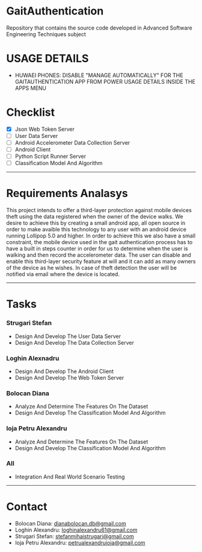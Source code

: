 # GaitAuthentication
Repository that contains the source code developed in Advanced Software Engineering Techniques subject
# USAGE DETAILS
- HUWAEI PHONES: DISABLE "MANAGE AUTOMATICALLY" FOR THE GAITAUTHENTICATION APP FROM POWER USAGE DETAILS INSIDE THE APPS MENU
# Checklist
- [x] Json Web Token Server
- [ ] User Data Server
- [ ] Android Accelerometer Data Collection Server
- [ ] Android Client
- [ ] Python Script Runner Server
- [ ] Classification Model And Algorithm
***
# Requirements Analasys
This project intends to offer a third-layer protection against mobile devices theft using the data registered when the owner of the device walks. We desire to achieve this by creating a small android app, all open source in order to make avaible this technology to any user with an android device running Lollipop 5.0 and higher.
In order to achieve this we also have a small constraint, the mobile device used in the gait authentication process has to have a built in steps counter in order for us to determine when the user is walking and then record the accelerometer data.
The user can disable and enable this third-layer security feature at will and it can add as many owners of the device as he wishes.
In case of theft detection the user will be notified via email where the device is located.
***
# Tasks
### Strugari Stefan
- Design And Develop The User Data Server
- Design And Develop The Data Collection Server

### Loghin Alexnadru
- Design And Develop The Android Client
- Design And Develop The Web Token Server

### Bolocan Diana
- Analyze And Determine The Features On The Dataset
- Design And Develop The Classification Model And Algorithm

### Ioja Petru Alexandru
- Analyze And Determine The Features On The Dataset
- Design And Develop The Classification Model And Algorithm

### All
- Integration And Real World Scenario Testing
***
# Contact
- Bolocan Diana: <dianabolocan.db@gmail.com>
- Loghin Alexandru: <loghinalexandru61@gmail.com>
- Strugari Stefan: <stefanmihaistrugari@gmail.com>
- Ioja Petru Alexandru: <petrualexandruioja@gmail.com>
